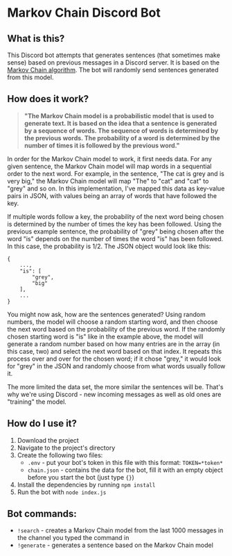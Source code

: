 # Markov Chain Discord Bot

## What is this?

This Discord bot attempts that generates sentences (that sometimes make sense) based on previous messages in a Discord server. It is based on the [Markov Chain algorithm](https://en.wikipedia.org/wiki/Markov_chain). The bot will randomly send sentences generated from this model.

## How does it work?

> **"The Markov Chain model is a probabilistic model that is used to generate text. It is based on the idea that a sentence is generated by a sequence of words. The sequence of words is determined by the previous words. The probability of a word is determined by the number of times it is followed by the previous word."**

In order for the Markov Chain model to work, it first needs data. For any given sentence, the Markov Chain model will map words in a sequential order to the next word. For example, in the sentence, "The cat is grey and is very big," the Markov Chain model will map "The" to "cat" and "cat" to "grey" and so on. In this implementation, I've mapped this data as key-value pairs in JSON, with values being an array of words that have followed the key. 

If multiple words follow a key, the probability of the next word being chosen is determined by the number of times the key has been followed. Using the previous example sentence, the probability of "grey" being chosen after the word "is" depends on the number of times the word "is" has been followed. In this case, the probability is 1/2. The JSON object would look like this: 

```
{
    ...,
    "is": [
        "grey",
        "big"
    ],
    ...
}
```

You might now ask, how are the sentences generated? Using random numbers, the model will choose a random starting word, and then choose the next word based on the probability of the previous word. If the randomly chosen starting word is "is" like in the example above, the model will generate a random number based on how many entries are in the array (in this case, two) and select the next word based on that index. It repeats this process over and over for the chosen word; if it chose "grey," it would look for "grey" in the JSON and randomly choose from what words usually follow it. 

The more limited the data set, the more similar the sentences will be. That's why we're using Discord - new incoming messages as well as old ones are "training" the model.

## How do I use it?
1. Download the project
2. Navigate to the project's directory
3. Create the following two files:
    * `.env` - put your bot's token in this file with this format: `TOKEN=*token*`
    * `chain.json` - contains the data for the bot, fill it with an empty object before you start the bot (just type `{}`)
4. Install the dependencies by running `npm install`
5. Run the bot with `node index.js`

## Bot commands:
* `!search` - creates a Markov Chain model from the last 1000 messages in the channel you typed the command in
* `!generate` - generates a sentence based on the Markov Chain model
